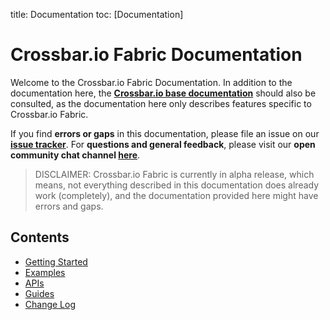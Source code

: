 title: Documentation
toc: [Documentation]

# Crossbar.io Fabric Documentation

Welcome to the Crossbar.io Fabric Documentation. In addition to the documentation here, the **[Crossbar.io base documentation](http://crossbar.io/docs/)** should also be consulted, as the documentation here only describes features specific to Crossbar.io Fabric.

If you find **errors or gaps** in this documentation, please file an issue on our **[issue tracker](https://github.com/crossbario/crossbar-fabric-public/issues)**. For **questions and general feedback**, please visit our **open community chat channel [here](https://gitter.im/crossbario/public)**.

> DISCLAIMER: Crossbar.io Fabric is currently in alpha release, which means, not everything described in this documentation does already work (completely), and the documentation provided here might have errors and gaps.

## Contents

* [Getting Started](Getting-Started.md)
* [Examples](Examples.md)
* [APIs](api)
* [Guides](guide)
* [Change Log](Change-Log.md)
